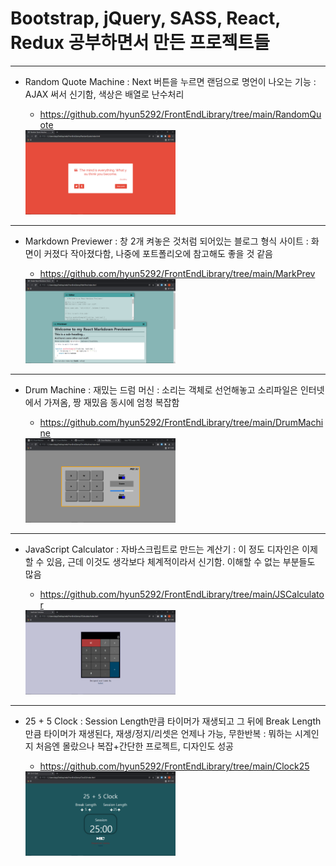 # Bootstrap, jQuery, SASS, React, Redux 공부하면서 만든 프로젝트들
-------------
+ Random Quote Machine
    : Next 버튼을 누르면 랜덤으로 명언이 나오는 기능
    : AJAX 써서 신기함, 색상은 배열로 난수처리
    - https://github.com/hyun5292/FrontEndLibrary/tree/main/RandomQuote
    
    <img src="https://github.com/hyun5292/FrontEndLibrary/blob/main/RandomQuote/%EC%8B%A4%ED%96%89%ED%99%94%EB%A9%B4.png"  width="50%"/>
-------------
+ Markdown Previewer
    : 창 2개 켜놓은 것처럼 되어있는 블로그 형식 사이트
    : 화면이 커졌다 작아졌다함, 나중에 포트폴리오에 참고해도 좋을 것 같음
    - https://github.com/hyun5292/FrontEndLibrary/tree/main/MarkPrev
    
    <img src="https://github.com/hyun5292/FrontEndLibrary/blob/main/MarkPrev/%EC%8B%A4%ED%96%89%ED%99%94%EB%A9%B4.png"  width="50%"/>
-------------
+ Drum Machine
    : 재밌는 드럼 머신
    : 소리는 객체로 선언해놓고 소리파일은 인터넷에서 가져옴, 짱 재밌음 동시에 엄청 복잡함
    - https://github.com/hyun5292/FrontEndLibrary/tree/main/DrumMachine
    
    <img src="https://github.com/hyun5292/FrontEndLibrary/blob/main/DrumMachine/%EC%99%84%EC%84%B1.png"  width="50%"/>
-------------
+ JavaScript Calculator
    : 자바스크립트로 만드는 계산기
    : 이 정도 디자인은 이제 할 수 있음, 근데 이것도 생각보다 체계적이라서 신기함. 이해할 수 없는 부분들도 많음
    - https://github.com/hyun5292/FrontEndLibrary/tree/main/JSCalculator
    
    <img src="https://github.com/hyun5292/FrontEndLibrary/blob/main/JSCalculator/%EC%8B%A4%ED%96%89%ED%99%94%EB%A9%B4.png"  width="50%"/>
-------------
+ 25 + 5 Clock
    : Session Length만큼 타이머가 재생되고 그 뒤에 Break Length만큼 타이머가 재생된다, 재생/정지/리셋은 언제나 가능, 무한반복
    : 뭐하는 시계인지 처음엔 몰랐으나 복잡+간단한 프로젝트, 디자인도 성공
    - https://github.com/hyun5292/FrontEndLibrary/tree/main/Clock25
    
    <img src="https://github.com/hyun5292/FrontEndLibrary/blob/main/Clock25/%EC%8B%A4%ED%96%89%ED%99%94%EB%A9%B4.png"  width="50%"/>
